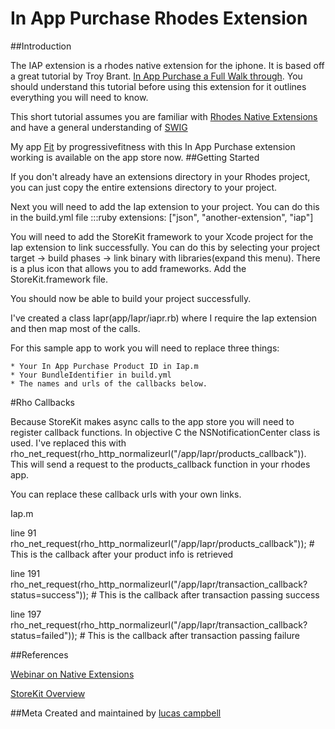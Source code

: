 In App Purchase Rhodes Extension
==================
##Introduction

The IAP extension is a rhodes native extension for the iphone.  It is based off a great tutorial by Troy Brant.  [In App Purchase a Full Walk through](http://troybrant.net/blog/2010/01/in-app-purchases-a-full-walkthrough/).  You should understand this tutorial before using this extension for it outlines everything you will need to know.

This short tutorial assumes you are familiar with [Rhodes Native Extensions](http://docs.rhomobile.com/rhodes/extensions#native-extensions) and have a general understanding of [SWIG](http://www.swig.org/Doc1.3/Ruby.html)

My app [Fit](http://itunes.apple.com/us/app/fit/id472791337?ls=1&mt=8) by progressivefitness with this In App Purchase extension working is available on the app store now.
##Getting Started

If you don't already have an extensions directory in your Rhodes project, you can just copy the entire extensions directory to your project.

Next you will need to add the Iap extension to your project.  You can do this in the build.yml file
  :::ruby
  extensions: ["json", "another-extension", "iap"]

You will need to add the StoreKit framework to your Xcode project for the Iap extension to link successfully. You can do this by selecting your project target -> build phases -> link binary with libraries(expand this menu).  There is a plus icon that allows you to add frameworks.  Add the StoreKit.framework file.

You should now be able to build your project successfully.

I've created a class Iapr(app/Iapr/iapr.rb) where I require the Iap extension and then map most of the calls.

For this sample app to work you will need to replace three things:

	* Your In App Purchase Product ID in Iap.m
	* Your BundleIdentifier in build.yml
	* The names and urls of the callbacks below.

#Rho Callbacks

Because StoreKit makes async calls to the app store you will need to register callback functions.  In objective C the NSNotificationCenter class is used.  I've replaced this with rho_net_request(rho_http_normalizeurl("/app/Iapr/products_callback")).  This will send a request to the products_callback function in your rhodes app.  

You can replace these callback urls with your own links.

Iap.m

line 91 	rho_net_request(rho_http_normalizeurl("/app/Iapr/products_callback"));  # This is the callback after your product info is retrieved

line 191    rho_net_request(rho_http_normalizeurl("/app/Iapr/transaction_callback?status=success")); # This is the callback after transaction passing success

line 197   	rho_net_request(rho_http_normalizeurl("/app/Iapr/transaction_callback?status=failed")); # This is the callback after transaction passing failure




##References

[Webinar on Native Extensions](http://player.vimeo.com/video/13400529?byline=0&portrait=0&color=de0909)

[StoreKit Overview](http://developer.apple.com/library/ios/#documentation/NetworkingInternet/Conceptual/StoreKitGuide/APIOverview/OverviewoftheStoreKitAPI.html)

##Meta
Created and maintained by [lucas campbell](https://github.com/lucascampbell) 